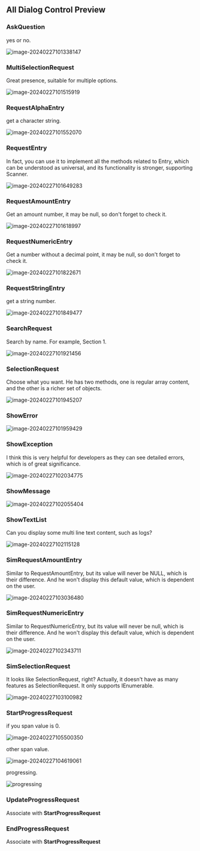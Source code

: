 

## All Dialog Control Preview

### AskQuestion

yes or no.

![image-20240227101338147](./images/image-20240227101338147.png)

### MultiSelectionRequest

Great presence, suitable for multiple options.

![image-20240227101515919](./images/image-20240227101515919.png)

### RequestAlphaEntry

get a character string.

![image-20240227101552070](./images/image-20240227101552070.png)

### RequestEntry

In fact, you can use it to implement all the methods related to Entry, which can be understood as universal, and its functionality is stronger, supporting Scanner.

![image-20240227101649283](./images/image-20240227101649283.png)

### RequestAmountEntry

Get an amount number, it may be null, so don't forget to check it.

![image-20240227101618997](./images/image-20240227101618997.png)

### RequestNumericEntry

Get a number without a decimal point, it may be null, so don't forget to check it.

![image-20240227101822671](./images/image-20240227101822671.png)

### RequestStringEntry

get a string number.

![image-20240227101849477](./images/image-20240227101849477.png)

### SearchRequest

Search by name. For example, Section 1.

![image-20240227101921456](./images/image-20240227101921456.png)

### SelectionRequest

Choose what you want. He has two methods, one is regular array content, and the other is a richer set of objects.

![image-20240227101945207](./images/image-20240227101945207.png)

### ShowError

![image-20240227101959429](./images/image-20240227101959429.png)

### ShowException

I think this is very helpful for developers as they can see detailed errors, which is of great significance.

![image-20240227102034775](./images/image-20240227102034775.png)

### ShowMessage

![image-20240227102055404](./images/image-20240227102055404.png)

### ShowTextList

Can you display some multi line text content, such as logs?

![image-20240227102115128](./images/image-20240227102115128.png)

### SimRequestAmountEntry

Similar to RequestAmountEntry, but its value will never be NULL, which is their difference. And he won't display this default value, which is dependent on the user.

![image-20240227103036480](./images/image-20240227103036480.png)

### SimRequestNumericEntry

Similar to RequestNumericEntry, but its value will never be null, which is their difference. And he won't display this default value, which is dependent on the user.

![image-20240227102343711](./images/image-20240227102343711.png)

### SimSelectionRequest

It looks like SelectionRequest, right? Actually, it doesn't have as many features as SelectionRequest. It only supports IEnumerable.

![image-20240227103100982](./images/image-20240227103100982.png)

### StartProgressRequest

if you span value is 0.

![image-20240227105500350](./images/image-20240227105500350.png)

other span value.

![image-20240227104619061](./images/image-20240227104619061.png)

progressing.

![progressing](./images/progressing.gif)

### UpdateProgressRequest

Associate with **StartProgressRequest**

### EndProgressRequest

Associate with **StartProgressRequest**